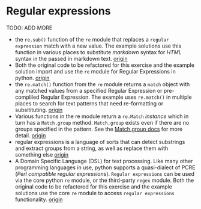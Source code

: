 # Regular expressions

TODO: ADD MORE

- the `re.sub()` function of the `re` module that replaces a `regular expression` match with a new value. The example solutions use this function in various places to substitute _markdown_ syntax for _HTML_ syntax in the passed in markdown text. [origin](./exercise-concepts/markdown.md)
- Both the original code to be refactored for this exercise and the example solution import and use the `re` module for Regular Expressions in python. [origin](./exercise-concepts/markdown.md)
- the `re.match()` function from the `re` module returns a `match` object with any matched values from a specified Regular Expression or pre-compliled Regular Expression. The example uses `re.match()` in multiple places to search for text patterns that need re-formatting or subsitituting. [origin](./exercise-concepts/markdown.md)
- Various functions in the re module return a `re.Match` _instance_ which in turn has a `Match.group` method. `Match.group` exists even if there are no groups specified in the pattern. See the [Match.group docs](https://docs.python.org/3/library/re.html#re.Match.group) for more detail. [origin](./exercise-concepts/markdown.md)
- regular expressions is a language of sorts that can detect substrings and extract groups from a string, as well as replace them with something else [origin](./exercise-concepts/phone-number.md)
- A Domain Specific Language (DSL) for text processing. Like many other programming languages in use, python supports a quasi-dialect of PCRE (_Perl compatible regular expressions_). `Regular expressions` can be used via the core python `re` module, or the third-party `regex` module. Both the original code to be refactored for this exercise and the example solutions use the core `re` module to access `regular expressions` functionality. [origin](./exercise-concepts/markdown.md)
